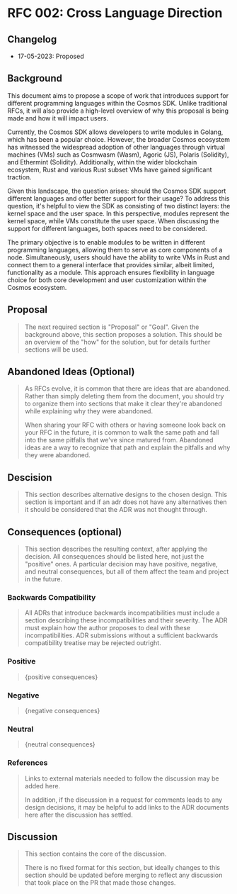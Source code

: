 # RFC 002: Cross Language Direction

## Changelog

* 17-05-2023: Proposed

## Background

This document aims to propose a scope of work that introduces support for different programming languages within the Cosmos SDK. Unlike traditional RFCs, it will also provide a high-level overview of why this proposal is being made and how it will impact users.

Currently, the Cosmos SDK allows developers to write modules in Golang, which has been a popular choice. However, the broader Cosmos ecosystem has witnessed the widespread adoption of other languages through virtual machines (VMs) such as Cosmwasm (Wasm), Agoric (JS), Polaris (Solidity), and Ethermint (Solidity). Additionally, within the wider blockchain ecosystem, Rust and various Rust subset VMs have gained significant traction.

Given this landscape, the question arises: should the Cosmos SDK support different languages and offer better support for their usage? To address this question, it's helpful to view the SDK as consisting of two distinct layers: the kernel space and the user space. In this perspective, modules represent the kernel space, while VMs constitute the user space. When discussing the support for different languages, both spaces need to be considered.

The primary objective is to enable modules to be written in different programming languages, allowing them to serve as core components of a node. Simultaneously, users should have the ability to write VMs in Rust and connect them to a general interface that provides similar, albeit limited, functionality as a module. This approach ensures flexibility in language choice for both core development and user customization within the Cosmos ecosystem.


## Proposal

> The next required section is "Proposal" or "Goal". Given the background above, this section proposes a solution. 
> This should be an overview of the "how" for the solution, but for details further sections will be used.


## Abandoned Ideas (Optional)

> As RFCs evolve, it is common that there are ideas that are abandoned. Rather than simply deleting them from the 
> document, you should try to organize them into sections that make it clear they're abandoned while explaining why they 
> were abandoned.
> 
> When sharing your RFC with others or having someone look back on your RFC in the future, it is common to walk the same 
> path and fall into the same pitfalls that we've since matured from. Abandoned ideas are a way to recognize that path 
> and explain the pitfalls and why they were abandoned.

## Descision

> This section describes alternative designs to the chosen design. This section
> is important and if an adr does not have any alternatives then it should be
> considered that the ADR was not thought through. 

## Consequences (optional)

> This section describes the resulting context, after applying the decision. All
> consequences should be listed here, not just the "positive" ones. A particular
> decision may have positive, negative, and neutral consequences, but all of them
> affect the team and project in the future.

### Backwards Compatibility

> All ADRs that introduce backwards incompatibilities must include a section
> describing these incompatibilities and their severity. The ADR must explain
> how the author proposes to deal with these incompatibilities. ADR submissions
> without a sufficient backwards compatibility treatise may be rejected outright.

### Positive

> {positive consequences}

### Negative

> {negative consequences}

### Neutral

> {neutral consequences}



### References

> Links to external materials needed to follow the discussion may be added here.
>
> In addition, if the discussion in a request for comments leads to any design
> decisions, it may be helpful to add links to the ADR documents here after the
> discussion has settled.

## Discussion

> This section contains the core of the discussion.
>
> There is no fixed format for this section, but ideally changes to this
> section should be updated before merging to reflect any discussion that took
> place on the PR that made those changes.
